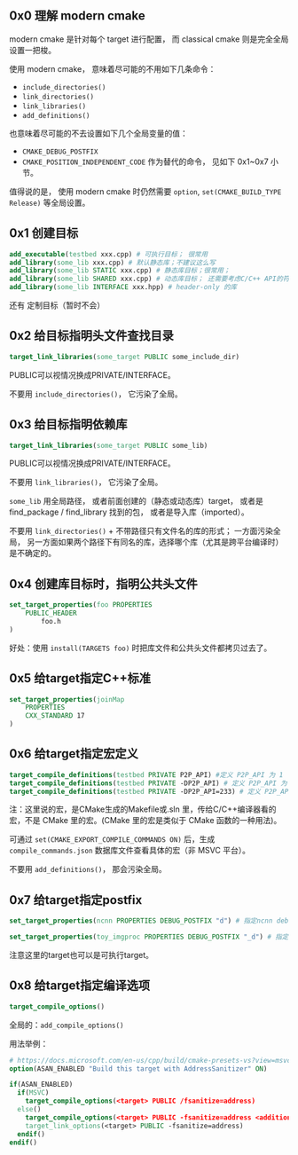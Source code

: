 ## 0x0 理解 modern cmake
modern cmake 是针对每个 target 进行配置， 而 classical cmake 则是完全全局设置一把梭。

使用 modern cmake， 意味着尽可能的不用如下几条命令：
- `include_directories()`
- `link_directories()`
- `link_libraries()`
- `add_definitions()`

也意味着尽可能的不去设置如下几个全局变量的值：
- `CMAKE_DEBUG_POSTFIX`
- `CMAKE_POSITION_INDEPENDENT_CODE`
作为替代的命令， 见如下 0x1~0x7 小节。

值得说的是， 使用 modern cmake 时仍然需要 `option`, `set(CMAKE_BUILD_TYPE Release)` 等全局设置。

## 0x1 创建目标

```cmake
add_executable(testbed xxx.cpp) # 可执行目标； 很常用
add_library(some_lib xxx.cpp) # 默认静态库；不建议这么写
add_library(some_lib STATIC xxx.cpp) # 静态库目标；很常用；
add_library(some_lib SHARED xxx.cpp) # 动态库目标； 还需要考虑C/C++ API的符号导出；暂时不怎么用
add_library(some_lib INTERFACE xxx.hpp) # header-only 的库
```
还有 定制目标（暂时不会）

## 0x2 给目标指明头文件查找目录
```cmake
target_link_libraries(some_target PUBLIC some_include_dir)
```

PUBLIC可以视情况换成PRIVATE/INTERFACE。

不要用 `include_directories()`， 它污染了全局。

## 0x3 给目标指明依赖库
```cmake
target_link_libraries(some_target PUBLIC some_lib)
```

PUBLIC可以视情况换成PRIVATE/INTERFACE。

不要用 `link_libraries()`， 它污染了全局。

`some_lib` 用全局路径， 或者前面创建的（静态或动态库）target， 或者是 find_package / find_library 找到的包， 或者是导入库（imported）。

不要用 `link_directories()` + 不带路径只有文件名的库的形式； 一方面污染全局， 另一方面如果两个路径下有同名的库，选择哪个库（尤其是跨平台编译时）是不确定的。

## 0x4 创建库目标时，指明公共头文件
```cmake
set_target_properties(foo PROPERTIES
    PUBLIC_HEADER
        foo.h
)
```
好处：使用 `install(TARGETS foo)` 时把库文件和公共头文件都拷贝过去了。

## 0x5 给target指定C++标准
```cmake
set_target_properties(joinMap
    PROPERTIES
    CXX_STANDARD 17
)
```

## 0x6 给target指定宏定义
```cmake
target_compile_definitions(testbed PRIVATE P2P_API) #定义 P2P_API 为 1
target_compile_definitions(testbed PRIVATE -DP2P_API) # 定义 P2P_API 为 1
target_compile_definitions(testbed PRIVATE -DP2P_API=233) # 定义 P2P_API 为 233
```
注：这里说的宏，是CMake生成的Makefile或.sln 里，传给C/C++编译器看的宏，不是 CMake 里的宏。(CMake 里的宏是类似于 CMake 函数的一种用法)。

可通过 `set(CMAKE_EXPORT_COMPILE_COMMANDS ON)` 后，生成 `compile_commands.json` 数据库文件查看具体的宏（非 MSVC 平台）。

不要用 `add_definitions()`， 那会污染全局。

## 0x7 给target指定postfix
```cmake
set_target_properties(ncnn PROPERTIES DEBUG_POSTFIX "d") # 指定ncnn debug库的后缀为d

set_target_properties(toy_imgproc PROPERTIES DEBUG_POSTFIX "_d") # 指定toy_imgproc debug库的后缀为_d
```

注意这里的target也可以是可执行target。

## 0x8 给target指定编译选项
```cmake
target_compile_options()
```

全局的：`add_compile_options()`

用法举例：
```cmake
# https://docs.microsoft.com/en-us/cpp/build/cmake-presets-vs?view=msvc-170#enable-addresssanitizer-for-windows-and-linux
option(ASAN_ENABLED "Build this target with AddressSanitizer" ON)

if(ASAN_ENABLED)
  if(MSVC)
    target_compile_options(<target> PUBLIC /fsanitize=address)
  else()
    target_compile_options(<target> PUBLIC -fsanitize=address <additional-options>)
    target_link_options(<target> PUBLIC -fsanitize=address)
  endif()
endif()
```